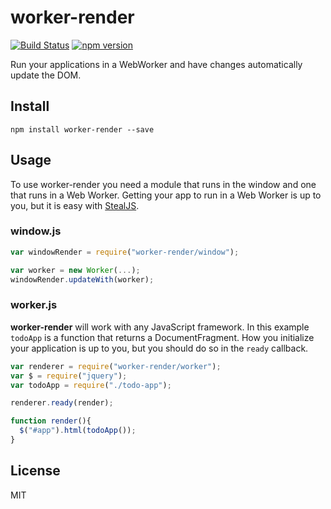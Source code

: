 # worker-render

[![Build Status](https://travis-ci.org/canjs/worker-render.svg?branch=master)](https://travis-ci.org/canjs/worker-render)
[![npm version](https://badge.fury.io/js/worker-render.svg)](http://badge.fury.io/js/worker-render)

Run your applications in a WebWorker and have changes automatically update the DOM.

## Install

```shell
npm install worker-render --save
```

## Usage

To use worker-render you need a module that runs in the window and one that runs in a Web Worker.
Getting your app to run in a Web Worker is up to you, but it is easy with [StealJS](http://stealjs.com/).

### window.js

```js
var windowRender = require("worker-render/window");

var worker = new Worker(...);
windowRender.updateWith(worker);
```

### worker.js

**worker-render** will work with any JavaScript framework. In this example `todoApp` is a
function that returns a DocumentFragment. How you initialize your application is up
to you, but you should do so in the `ready` callback.

```js
var renderer = require("worker-render/worker");
var $ = require("jquery");
var todoApp = require("./todo-app");

renderer.ready(render);

function render(){
  $("#app").html(todoApp());
}
```

## License

MIT
